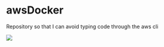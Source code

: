 # awsDocker
Repository so that I can avoid typing code through the aws cli

![](https://giphy.com/gifs/cat-q6RoNkLlFNjaw)
